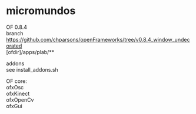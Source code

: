 # micromundos #  
  
OF 0.8.4  
branch https://github.com/chparsons/openFrameworks/tree/v0.8.4_window_undecorated  
[ofdir]/apps/plab/**  
  
addons  
see install_addons.sh  
  
OF core:  
ofxOsc  
ofxKinect  
ofxOpenCv  
ofxGui  
